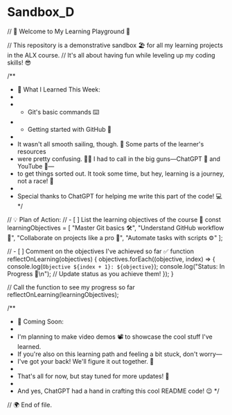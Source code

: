 # Sandbox_D
// 🎉 Welcome to My Learning Playground 🎉

// This repository is a demonstrative sandbox 🏖️ for all my learning projects in the ALX course.
// It's all about having fun while leveling up my coding skills! 😎

/**
 * 🧠 What I Learned This Week:
 * 
 * - Git's basic commands ⌨️
 * - Getting started with GitHub 🐙
 * 
 * It wasn't all smooth sailing, though. 🌊 Some parts of the learner's resources
 * were pretty confusing. 😵‍💫 I had to call in the big guns—ChatGPT 🤖 and YouTube 🎥—
 * to get things sorted out. It took some time, but hey, learning is a journey, not a race! 🚀
 * 
 * Special thanks to ChatGPT for helping me write this part of the code! 💻
 */

// 💡 Plan of Action:
// - [ ] List the learning objectives of the course 📜
const learningObjectives = [
    "Master Git basics 🛠️",
    "Understand GitHub workflow 📁",
    "Collaborate on projects like a pro 🤝",
    "Automate tasks with scripts ⚙️"
];

// - [ ] Comment on the objectives I've achieved so far ✅
function reflectOnLearning(objectives) {
    objectives.forEach((objective, index) => {
        console.log(`Objective ${index + 1}: ${objective}`);
        console.log("Status: In Progress 🚧\n"); // Update status as you achieve them!
    });
}

// Call the function to see my progress so far
reflectOnLearning(learningObjectives);

/**
 * 🎥 Coming Soon:
 * 
 * I'm planning to make video demos 📽️ to showcase the cool stuff I've learned.
 * If you're also on this learning path and feeling a bit stuck, don't worry—
 * I've got your back! We'll figure it out together. 💪
 * 
 * That's all for now, but stay tuned for more updates! 🌟
 * 
 * And yes, ChatGPT had a hand in crafting this cool README code! 😉
 */

// 🌍 End of file.
